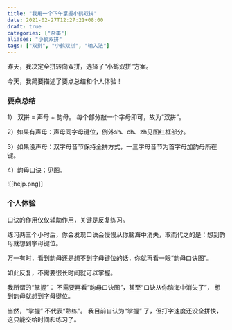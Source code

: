 ```yaml
---
title: "我用一个下午掌握小鹤双拼"
date: 2021-02-27T12:27:21+08:00
draft: true
categories: ["杂事"]
aliases: "小鹤双拼"
tags: ["双拼", "小鹤双拼", "输入法"]
---
```


昨天，我决定全拼转向双拼，选择了“小鹤双拼”方案。

今天，我简要描述了要点总结和个人体验！

<!--more-->

### 要点总结

1） 双拼 = 声母 + 韵母。    每个部分敲一个字母即可，故为“双拼”。

2）如果有声母：声母同字母键位，例外sh、ch、zh见图红框部分。

3）如果没声母：双字母音节保持全拼方式，一三字母音节为首字母加韵母所在键。

4）韵母口诀：见图。

![[hejp.png]]

### 个人体验

口诀的作用仅仅辅助作用，关键是反复练习。

练习两三个小时后，你会发现口诀会慢慢从你脑海中消失，取而代之的是：想到韵母就想到字母键位。

万一有时，看到韵母还是想不到字母键位的话，你就再看一眼“韵母口诀图”。

如此反复，不需要很长时间就可以掌握。

我所谓的“掌握”： 不需要再看“韵母口诀图”，甚至“口诀从你脑海中消失了”， 想到韵母就想到字母键位。

当然，“掌握” 不代表“熟练”。  我目前自认为“掌握” 了，但打字速度还没全拼快，这只能交给时间和练习了。  

